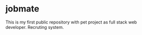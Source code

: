 # jobmate
This is my first public repository with pet project as full stack web developer. Recruting system.

